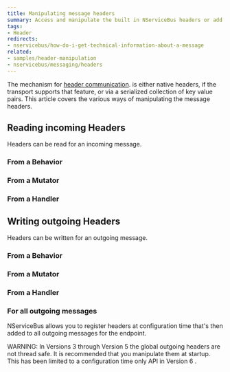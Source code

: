 ```yaml
---
title: Manipulating message headers
summary: Access and manipulate the built in NServiceBus headers or add custom headers.
tags: 
- Header
redirects:
- nservicebus/how-do-i-get-technical-information-about-a-message
related:
- samples/header-manipulation
- nservicebus/messaging/headers
---
```


The mechanism for [header communication](/nservicebus/messaging/headers.md). is either native headers, if the transport supports that feature, or via a serialized collection of key value pairs. This article covers the various ways of manipulating the message headers.


## Reading incoming Headers

Headers can be read for an incoming message.


### From a Behavior

<!-- import header-incoming-behavior -->


### From a Mutator

<!-- import header-incoming-mutator -->


### From a Handler

<!-- import header-incoming-handler -->


## Writing outgoing Headers

Headers can be written for an outgoing message.


### From a Behavior

<!-- import header-outgoing-behavior -->


### From a Mutator

<!-- import header-outgoing-mutator -->


### From a Handler

<!-- import header-outgoing-handler -->


### For all outgoing messages

NServiceBus allows you to register headers at configuration time that's then added to all outgoing messages for the endpoint.

<!-- import header-static-endpoint --> 


WARNING: In Versions 3 through Version 5 the global outgoing headers are not thread safe. It is recommended that you manipulate them at startup. This has been limited to a configuration time only API in Version 6 .